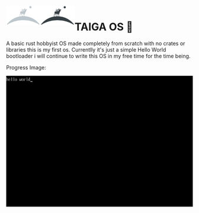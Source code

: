 <a>
    <img src="assets/logos/logo_dark_no_text.png#gh-dark-mode-only" alt="Taiga os logo" title="logo" align="left" height="50" />
    <img src="assets/logos/logo_light_no_text.png#gh-light-mode-only" alt="Taiga os logo" title="logo" align="left" height="50" />
</a>

# TAIGA OS 🌲

A basic rust hobbyist OS made completely from scratch with no crates or libraries this is my first os.
Currentlly it's just a simple Hello World bootloader i will continue to write this OS in my free time for the time being.

Progress Image:

![Current Progress](/assets/screenshots/Screenshot_no1.png)
